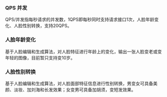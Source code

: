 ### QPS 并发
QPS/并发指每秒请求的并发数，1QPS即每秒同时支持请求接口1次，人脸年龄变化、人脸性别转换，支持20QPS。

### 人脸年龄变化
基于人脸编辑和生成算法，对人脸特征进行年龄上的变化，输出一张人脸变老或变年轻的图像，目前暂只支持变10岁。

### 人脸性别转换
基于人脸编辑和生成算法，对人脸面部特征信息进行性别转换，男变女可具备美颜、淡妆、加刘海和长发效果；女变男可具备加胡须，变短发效果。



